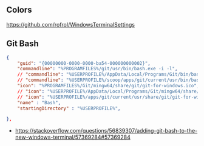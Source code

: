 ## Colors

https://github.com/rofrol/WindowsTerminalSettings

## Git Bash

```json
{
    "guid": "{00000000-0000-0000-ba54-000000000002}",
    "commandline": "%PROGRAMFILES%/git/usr/bin/bash.exe -i -l",
    // "commandline": "%USERPROFILE%/AppData/Local/Programs/Git/bin/bash.exe -l -i",
    // "commandline": "%USERPROFILE%/scoop/apps/git/current/usr/bin/bash.exe -l -i",
    "icon": "%PROGRAMFILES%/Git/mingw64/share/git/git-for-windows.ico",
    // "icon": "%USERPROFILE%/AppData/Local/Programs/Git/mingw64/share/git/git-for-windows.ico",
    // "icon": "%USERPROFILE%/apps/git/current/usr/share/git/git-for-windows.ico",
    "name" : "Bash",
    "startingDirectory" : "%USERPROFILE%",

},
```
- https://stackoverflow.com/questions/56839307/adding-git-bash-to-the-new-windows-terminal/57369284#57369284
